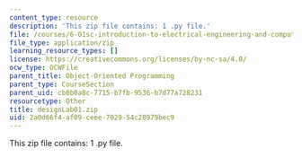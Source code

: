 ```yaml
---
content_type: resource
description: 'This zip file contains: 1 .py file.'
file: /courses/6-01sc-introduction-to-electrical-engineering-and-computer-science-i-spring-2011/2a0d66f4af09ceee702954c28979bec9_designLab01.zip
file_type: application/zip
learning_resource_types: []
license: https://creativecommons.org/licenses/by-nc-sa/4.0/
ocw_type: OCWFile
parent_title: Object-Oriented Programming
parent_type: CourseSection
parent_uid: cb0b0a8c-7715-b7fb-9536-b7d77a728231
resourcetype: Other
title: designLab01.zip
uid: 2a0d66f4-af09-ceee-7029-54c28979bec9
---
```

This zip file contains: 1 .py file.